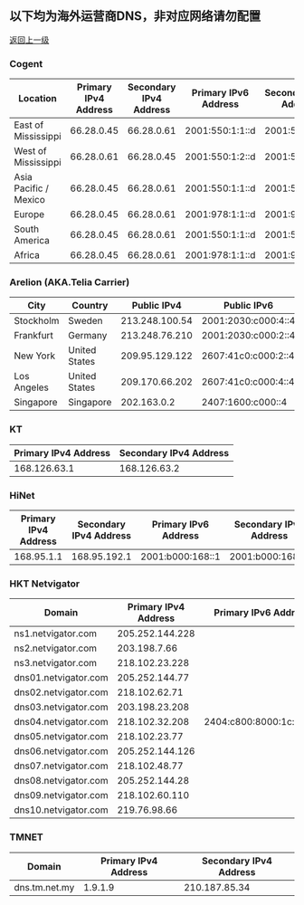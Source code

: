 ## 以下均为海外运营商DNS，非对应网络请勿配置

[返回上一级](/index.md)

### Cogent

| Location | Primary IPv4 Address | Secondary IPv4 Address | Primary IPv6 Address | Secondary IPv6 Address |
| ---------------- | ---------------------- | ---------------------- | ---------------------- | ---------------------- |
| East of Mississippi | 66.28.0.45 | 66.28.0.61 | 2001:550:1:1::d | 2001:550:1:2::d |
| West of Mississippi | 66.28.0.61 | 66.28.0.45 | 2001:550:1:2::d | 2001:550:1:1::d |
| Asia Pacific / Mexico | 66.28.0.45 | 66.28.0.61 | 2001:550:1:1::d | 2001:550:1:2::d |
| Europe | 66.28.0.45 | 66.28.0.61 | 2001:978:1:1::d | 2001:978:1:2::d |
| South America | 66.28.0.45 | 66.28.0.61 | 2001:550:1:1::d | 2001:550:1:2::d |
| Africa | 66.28.0.45 | 66.28.0.61 | 2001:978:1:1::d | 2001:978:1:2::d |

### Arelion (AKA.Telia Carrier)

| City | Country | Public IPv4 | Public IPv6 |
| ---------------- | ------------ | ---------------------- | ---------------------- |
| Stockholm | Sweden | 213.248.100.54 | 2001:2030:c000:4::4 |
| Frankfurt | Germany | 213.248.76.210 | 2001:2030:c000:2::4 |
| New York | United States | 209.95.129.122 | 2607:41c0:c000:2::4 |
| Los Angeles | United States | 209.170.66.202 | 2607:41c0:c000:4::4 |
| Singapore | Singapore | 202.163.0.2 | 2407:1600:c000::4 |

### KT

| Primary IPv4 Address | Secondary IPv4 Address |
| ---------------------- | ---------------------- |
| 168.126.63.1 | 168.126.63.2 |

### HiNet

| Primary IPv4 Address | Secondary IPv4 Address | Primary IPv6 Address | Secondary IPv6 Address |
| ---------------- | ------------ | ---------------------- | ---------------------- |
| 168.95.1.1 | 168.95.192.1 | 2001:b000:168::1 | 2001:b000:168::2 |

### HKT Netvigator

| Domain | Primary IPv4 Address | Primary IPv6 Address |
| ---------------- | ---------------------- | ---------------------- |
| ns1.netvigator.com | 205.252.144.228 | |
| ns2.netvigator.com | 203.198.7.66 | |
| ns3.netvigator.com | 218.102.23.228 | |
| dns01.netvigator.com | 205.252.144.77 | 
| dns02.netvigator.com | 218.102.62.71 | 
| dns03.netvigator.com | 203.198.23.208 | |
| dns04.netvigator.com | 218.102.32.208 | 2404:c800:8000:1c::1201 |
| dns05.netvigator.com | 218.102.23.77 | |
| dns06.netvigator.com | 205.252.144.126 | |
| dns07.netvigator.com | 218.102.48.77 | |
| dns08.netvigator.com | 205.252.144.28 | |
| dns09.netvigator.com | 218.102.60.110 | |
| dns10.netvigator.com | 219.76.98.66 | |

### TMNET

| Domain | Primary IPv4 Address | Secondary IPv4 Address |
| ---------------- | ---------------------- | ---------------------- |
| dns.tm.net.my | 1.9.1.9 | 210.187.85.34 |
